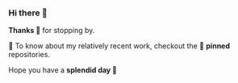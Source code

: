 ### Hi there 👋
**Thanks 🙏** for stopping by.

🔭 To know about my relatively recent work, checkout the 📌 **pinned** repositories.

Hope you have a **splendid day 🌼**

<!--
**arvindcheenu/arvindcheenu** is a ✨ _special_ ✨ repository because its `README.md` (this file) appears on your GitHub profile.

Here are some ideas to get you started:

- 🔭 I’m currently working on ...
- 🌱 I’m currently learning ...
- 👯 I’m looking to collaborate on ...
- 🤔 I’m looking for help with ...
- 💬 Ask me about ...
- 📫 How to reach me: ...
- 😄 Pronouns: ...
- ⚡ Fun fact: ...
-->
